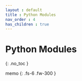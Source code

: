 ```yaml
---
layout : default
title : Python Modules
nav_order : 4
has_children : true
---
```


# Python Modules
{: .no_toc }

memo
{: .fs-6 .fw-300 }

